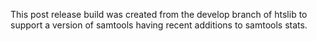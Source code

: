 This post release build was created from the develop branch of htslib
to support a version of samtools having recent additions to samtools
stats.
